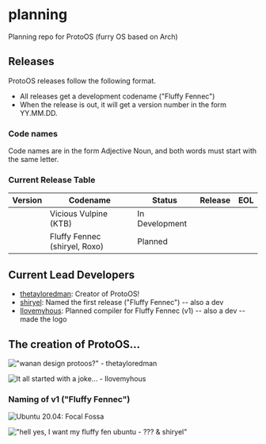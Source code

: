 # planning

Planning repo for ProtoOS (furry OS based on Arch)

## Releases

ProtoOS releases follow the following format.

-   All releases get a development codename ("Fluffy Fennec")
-   When the release is out, it will get a version number in the form YY.MM.DD.

### Code names

Code names are in the form Adjective Noun, and both words must start with the same letter.

### Current Release Table

| Version | Codename                      | Status         | Release | EOL |
| ------- | ----------------------------- | -------------- | ------- | --- |
|         | Vicious Vulpine (KTB)         | In Development |         |     |
|         | Fluffy Fennec (shiryel, Roxo) | Planned        |         |     |

## Current Lead Developers

-   [thetayloredman](https://github.com/thetayloredman): Creator of ProtoOS!
-   [shiryel](https://github.com/shiryel): Named the first release ("Fluffy Fennec") -- also a dev
-   [Ilovemyhous](https://github.com/Ilovemyhous): Planned compiler for Fluffy Fennec (v1) -- also a dev -- made the logo

## The creation of ProtoOS...

!["wanan design protoos?" - thetayloredman](https://vulpro.is-inside.me/YnEr3qPa.png)

![It all started with a joke... - Ilovemyhous](https://vulpro.is-inside.me/x0gFmHnm.png)

### Naming of v1 ("Fluffy Fennec")

![Ubuntu 20.04: Focal Fossa](https://vulpro.is-inside.me/fT7iZzOI.png)

!["hell yes, I want my fluffy fen ubuntu - ??? & shiryel"](https://media.discordapp.net/attachments/799672730068058122/822493663845154836/screenshot.png?width=393&height=686)
